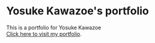# Yosuke Kawazoe's portfolio

This is a portfolio for Yosuke Kawazoe<br>
<a href="https://yosukeportfolio-yvzmajnybrzah58vzoxkmx.streamlit.app/" target="_blank">Click here to visit my portfolio</a>.


